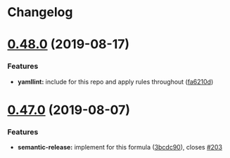 # Changelog

# [0.48.0](https://github.com/saltstack-formulas/users-formula/compare/v0.47.0...v0.48.0) (2019-08-17)


### Features

* **yamllint:** include for this repo and apply rules throughout ([fa6210d](https://github.com/saltstack-formulas/users-formula/commit/fa6210d))

# [0.47.0](https://github.com/saltstack-formulas/users-formula/compare/v0.46.1...v0.47.0) (2019-08-07)


### Features

* **semantic-release:** implement for this formula ([3bcdc90](https://github.com/saltstack-formulas/users-formula/commit/3bcdc90)), closes [#203](https://github.com/saltstack-formulas/users-formula/issues/203)
